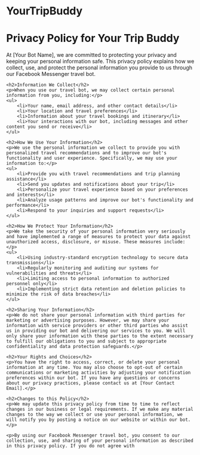 # YourTripBuddy
<!DOCTYPE html>
<html>
<head>
	<meta charset="UTF-8">
	<title>Privacy Policy - Your Trip Buddy</title>
</head>
<body>
	<h1>Privacy Policy for Your Trip Buddy</h1>
	<p>At [Your Bot Name], we are committed to protecting your privacy and keeping your personal information safe. This privacy policy explains how we collect, use, and protect the personal information you provide to us through our Facebook Messenger travel bot.</p>

	<h2>Information We Collect</h2>
	<p>When you use our travel bot, we may collect certain personal information from you, including:</p>
	<ul>
		<li>Your name, email address, and other contact details</li>
		<li>Your location and travel preferences</li>
		<li>Information about your travel bookings and itinerary</li>
		<li>Your interactions with our bot, including messages and other content you send or receive</li>
	</ul>

	<h2>How We Use Your Information</h2>
	<p>We use the personal information we collect to provide you with personalized travel recommendations and to improve our bot's functionality and user experience. Specifically, we may use your information to:</p>
	<ul>
		<li>Provide you with travel recommendations and trip planning assistance</li>
		<li>Send you updates and notifications about your trip</li>
		<li>Personalize your travel experience based on your preferences and interests</li>
		<li>Analyze usage patterns and improve our bot's functionality and performance</li>
		<li>Respond to your inquiries and support requests</li>
	</ul>

	<h2>How We Protect Your Information</h2>
	<p>We take the security of your personal information very seriously and have implemented a range of measures to protect your data against unauthorized access, disclosure, or misuse. These measures include:</p>
	<ul>
		<li>Using industry-standard encryption technology to secure data transmissions</li>
		<li>Regularly monitoring and auditing our systems for vulnerabilities and threats</li>
		<li>Limiting access to personal information to authorized personnel only</li>
		<li>Implementing strict data retention and deletion policies to minimize the risk of data breaches</li>
	</ul>

	<h2>Sharing Your Information</h2>
	<p>We do not share your personal information with third parties for marketing or advertising purposes. However, we may share your information with service providers or other third parties who assist us in providing our bot and delivering our services to you. We will only share your information with these parties to the extent necessary to fulfill our obligations to you and subject to appropriate confidentiality and data protection safeguards.</p>

	<h2>Your Rights and Choices</h2>
	<p>You have the right to access, correct, or delete your personal information at any time. You may also choose to opt-out of certain communications or marketing activities by adjusting your notification preferences within our bot. If you have any questions or concerns about our privacy practices, please contact us at [Your Contact Email].</p>

	<h2>Changes to this Policy</h2>
	<p>We may update this privacy policy from time to time to reflect changes in our business or legal requirements. If we make any material changes to the way we collect or use your personal information, we will notify you by posting a notice on our website or within our bot.</p>

	<p>By using our Facebook Messenger travel bot, you consent to our collection, use, and sharing of your personal information as described in this privacy policy. If you do not agree with
